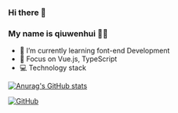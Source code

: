 ### Hi there 👋
### My name is qiuwenhui 👨‍💻
- 🌱 I’m currently learning font-end Development
- 🎯 Focus on Vue.js, TypeScript
- 💻 Technology stack 

[![Anurag's GitHub stats](https://github-readme-stats.vercel.app/api?username=David-qiuwenhui&show_icons=true&theme=dark)](https://github.com/anuraghazra/github-readme-stats)

[![GitHub](https://img.shields.io/badge/GitHub-grey?logo=github)](https://david-qiuwenhui.github.io/vuepress_blog/)


<!--
**David-qiuwenhui/David-qiuwenhui** is a ✨ _special_ ✨ repository because its `README.md` (this file) appears on your GitHub profile.

Here are some ideas to get you started:

- 🔭 I’m currently working on ...
- 🌱 I’m currently learning ...
- 👯 I’m looking to collaborate on ...
- 🤔 I’m looking for help with ...
- 💬 Ask me about ...
- 📫 How to reach me: ...
- 😄 Pronouns: ...
- ⚡ Fun fact: ...
-->
